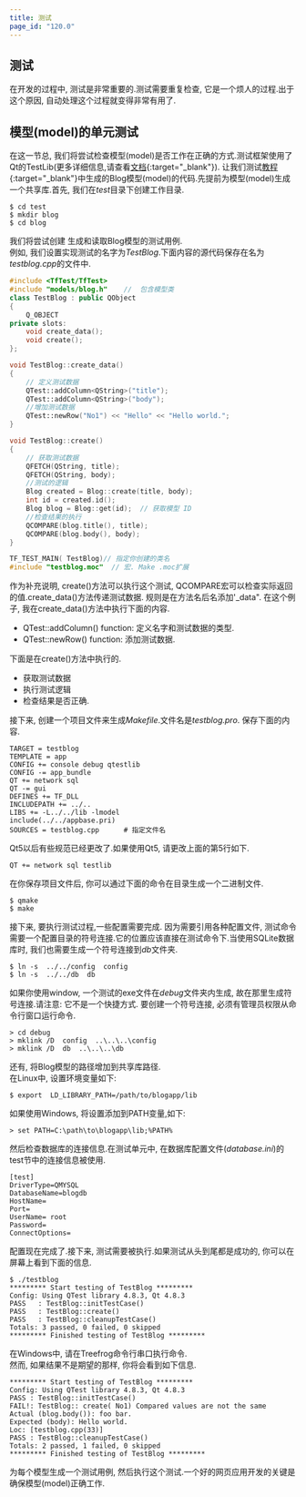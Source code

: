 ```yaml
---
title: 测试
page_id: "120.0"
---
```


## 测试
在开发的过程中, 测试是非常重要的.测试需要重复检查, 它是一个烦人的过程.出于这个原因, 自动处理这个过程就变得非常有用了.

## 模型(model)的单元测试
在这一节总, 我们将尝试检查模型(model)是否工作在正确的方式.测试框架使用了Qt的TestLib(更多详细信息,请查看[文档](http://qt-project.org/doc/qt-5.0/qttestlib/qtest-overview.html){:target="_blank"}).
让我们测试[教程](/user-guide/en/tutorial/index.html){:target="_blank"}中生成的Blog模型(model)的代码.先提前为模型(model)生成一个共享库.首先, 我们在*test*目录下创建工作目录.

```
$ cd test
$ mkdir blog
$ cd blog

```
我们将尝试创建 生成和读取Blog模型的测试用例.<br>
例如, 我们设置实现测试的名字为*TestBlog*.下面内容的源代码保存在名为*testblog.cpp*的文件中.

```c++
#include <TfTest/TfTest>
#include "models/blog.h"    //  包含模型类
class TestBlog : public QObject
{
    Q_OBJECT
private slots:
    void create_data();
    void create();
};

void TestBlog::create_data()
{
    // 定义测试数据
    QTest::addColumn<QString>("title");
    QTest::addColumn<QString>("body");
    //增加测试数据
    QTest::newRow("No1") << "Hello" << "Hello world.";
}

void TestBlog::create()
{
    // 获取测试数据
    QFETCH(QString, title);
    QFETCH(QString, body);
    //测试的逻辑
    Blog created = Blog::create(title, body);
    int id = created.id();
    Blog blog = Blog::get(id);  // 获取模型 ID
    //检查结果的执行
    QCOMPARE(blog.title(), title);
    QCOMPARE(blog.body(), body);
}

TF_TEST_MAIN( TestBlog)// 指定你创建的类名
#include "testblog.moc"  // 宏. Make .moc扩展
```

作为补充说明, create()方法可以执行这个测试, QCOMPARE宏可以检查实际返回的值.create_data()方法传递测试数据.
规则是在方法名后名添加'_data".
在这个例子, 我在create_data()方法中执行下面的内容.

* QTest::addColumn() function: 定义名字和测试数据的类型.
* QTest::newRow() function: 添加测试数据.

下面是在create()方法中执行的.

* 获取测试数据
* 执行测试逻辑
* 检查结果是否正确.

接下来, 创建一个项目文件来生成*Makefile*.文件名是*testblog.pro*. 保存下面的内容.

```
TARGET = testblog
TEMPLATE = app
CONFIG += console debug qtestlib
CONFIG -= app_bundle
QT += network sql
QT -= gui
DEFINES += TF_DLL
INCLUDEPATH += ../..
LIBS += -L../../lib -lmodel
include(../../appbase.pri)
SOURCES = testblog.cpp      # 指定文件名
```

Qt5以后有些规范已经更改了.如果使用Qt5, 请更改上面的第5行如下.

```
QT += network sql testlib
```

在你保存项目文件后, 你可以通过下面的命令在目录生成一个二进制文件.

```
$ qmake
$ make
```

接下来, 要执行测试过程,一些配置需要完成.
因为需要引用各种配置文件, 测试命令需要一个配置目录的符号连接.它的位置应该直接在测试命令下.当使用SQLite数据库时, 我们也需要生成一个符号连接到*db*文件夹.

```
$ ln -s  ../../config  config
$ ln -s  ../../db  db
```

如果你使用window, 一个测试的exe文件在*debug*文件夹内生成, 故在那里生成符号连接.请注意: 它不是一个快捷方式.
要创建一个符号连接, 必须有管理员权限从命令行窗口运行命令.

```
> cd debug
> mklink /D  config  ..\..\..\config
> mklink /D  db  ..\..\..\db
```

还有, 将Blog模型的路径增加到共享库路径.<br>
在Linux中, 设置环境变量如下:

```
$ export  LD_LIBRARY_PATH=/path/to/blogapp/lib
```

如果使用Windows, 将设置添加到PATH变量,如下:

```
> set PATH=C:\path\to\blogapp\lib;%PATH%
```

然后检查数据库的连接信息.在测试单元中, 在数据库配置文件(*database.ini*)的test节中的连接信息被使用.

```
[test]
DriverType=QMYSQL
DatabaseName=blogdb
HostName=
Port=
UserName= root
Password=
ConnectOptions=
```

配置现在完成了.接下来, 测试需要被执行.如果测试从头到尾都是成功的, 你可以在屏幕上看到下面的信息.

```
$ ./testblog
********* Start testing of TestBlog *********
Config: Using QTest library 4.8.3, Qt 4.8.3
PASS   : TestBlog::initTestCase()
PASS   : TestBlog::create()
PASS   : TestBlog::cleanupTestCase()
Totals: 3 passed, 0 failed, 0 skipped
********* Finished testing of TestBlog *********
```

在Windows中, 请在Treefrog命令行串口执行命令.<br>
然而, 如果结果不是期望的那样, 你将会看到如下信息.

```
********* Start testing of TestBlog *********
Config: Using QTest library 4.8.3, Qt 4.8.3
PASS : TestBlog::initTestCase()
FAIL!: TestBlog:: create( No1) Compared values are not the same
Actual (blog.body()): foo bar.
Expected (body): Hello world.
Loc: [testblog.cpp(33)]
PASS : TestBlog::cleanupTestCase()
Totals: 2 passed, 1 failed, 0 skipped
********* Finished testing of TestBlog *********
```

为每个模型生成一个测试用例, 然后执行这个测试.一个好的网页应用开发的关键是确保模型(model)正确工作.
